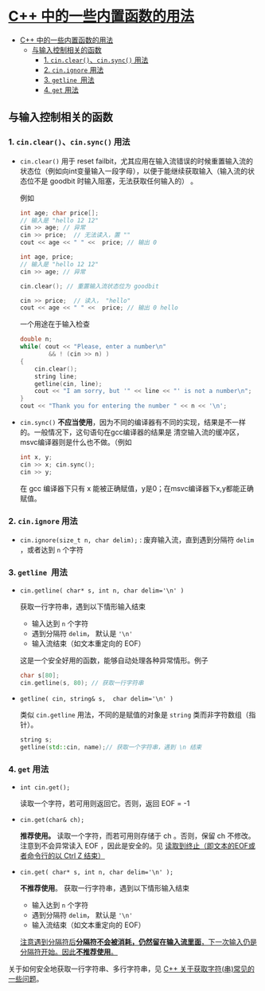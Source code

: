 # [C++ 中的一些内置函数的用法](https://gitee.com/OneForward/TACpp/blob/gitee/tutorials/CppFuncs.md)

- [C++ 中的一些内置函数的用法](#c-中的一些内置函数的用法)
  - [与输入控制相关的函数](#与输入控制相关的函数)
    - [1. `cin.clear()`、`cin.sync()` 用法](#1-cinclearcinsync-用法)
    - [2. `cin.ignore` 用法](#2-cinignore-用法)
    - [3. `getline `用法](#3-getline-用法)
    - [4. `get` 用法](#4-get-用法)


## 与输入控制相关的函数

### 1. `cin.clear()`、`cin.sync()` 用法

* `cin.clear()` 用于 reset failbit，尤其应用在输入流错误的时候重置输入流的状态位（例如向int变量输入一段字母），以便于能继续获取输入（输入流的状态位不是 goodbit 时输入阻塞，无法获取任何输入的） 。

  例如

  ```cpp
  int age; char price[];
  // 输入是 "hello 12 12"
  cin >> age; // 异常
  cin >> price;  // 无法读入，置 ""
  cout << age << " " <<  price; // 输出 0 
  ```

  ```cpp
  int age, price;
  // 输入是 "hello 12 12"
  cin >> age; // 异常

  cin.clear(); // 重置输入流状态位为 goodbit

  cin >> price;  // 读入， "hello"
  cout << age << " " <<  price; // 输出 0 hello
  ```

  一个用途在于输入检查

  ```cpp
  double n;
  while( cout << "Please, enter a number\n"
          && ! (cin >> n) )
  {
      cin.clear();
      string line;
      getline(cin, line);
      cout << "I am sorry, but '" << line << "' is not a number\n";
  }
  cout << "Thank you for entering the number " << n << '\n';
  ```


* `cin.sync()` **不应当使用**，因为不同的编译器有不同的实现，结果是不一样的。一般情况下，这句语句在gcc编译器的结果是 清空输入流的缓冲区，msvc编译器则是什么也不做。（例如 

  ```cpp
  int x, y; 
  cin >> x; cin.sync(); 
  cin >> y; 
  ```

  在 gcc 编译器下只有 x 能被正确赋值，y是0；在msvc编译器下x,y都能正确赋值。

### 2. `cin.ignore` 用法

* `cin.ignore(size_t n, char delim);` : 废弃输入流，直到遇到分隔符 `delim` ，或者达到 `n` 个字符

### 3. `getline `用法

- `cin.getline( char* s, int n, char delim='\n' )` 
  
  获取一行字符串，遇到以下情形输入结束
  - 输入达到 `n` 个字符
  - 遇到分隔符 `delim`， 默认是 `'\n'`
  - 输入流结束（如文本重定向的 EOF）

  这是一个安全好用的函数，能够自动处理各种异常情形。例子
  ```cpp
  char s[80];
  cin.getline(s, 80); // 获取一行字符串
  ```


- `getline( cin, string& s,  char delim='\n' )` 

  类似 `cin.getline` 用法，不同的是赋值的对象是 `string` 类而非字符数组（指针）。

    ```cpp
    string s;
    getline(std::cin, name);// 获取一个字符串，遇到 \n 结束
    ```

### 4. `get` 用法

- `int cin.get();`
  
  读取一个字符，若可用则返回它。否则，返回 EOF = -1

- `cin.get(char& ch);`

  **推荐使用。**
  读取一个字符，而若可用则存储于 ch 。否则，保留 ch 不修改。注意到不会异常读入 EOF ，因此是安全的。见 [读取到终止（即文本的EOF或者命令行的以 Ctrl Z 结束）](https://gitee.com/OneForward/TACpp/blob/gitee/tutorials/Cpp.md#6-读取到终止即文本的eof或者命令行的以-ctrl-z-结束)

- `cin.get( char* s, int n, char delim='\n' );`

  **不推荐使用**。
  获取一行字符串，遇到以下情形输入结束
  - 输入达到 `n` 个字符
  - 遇到分隔符 `delim`， 默认是 `'\n'`
  - 输入流结束（如文本重定向的 EOF）

  <ins>注意遇到分隔符后**分隔符不会被消耗，仍然留在输入流里面**，下一次输入仍是分隔符开始。因此**不推荐使用**。</ins>

关于如何安全地获取一行字符串、多行字符串，见 [C++ 关于获取字符(串)常见的一些问题](https://gitee.com/OneForward/TACpp/blob/gitee/tutorials/Cpp.md#c-关于获取字符串常见的一些问题)。
